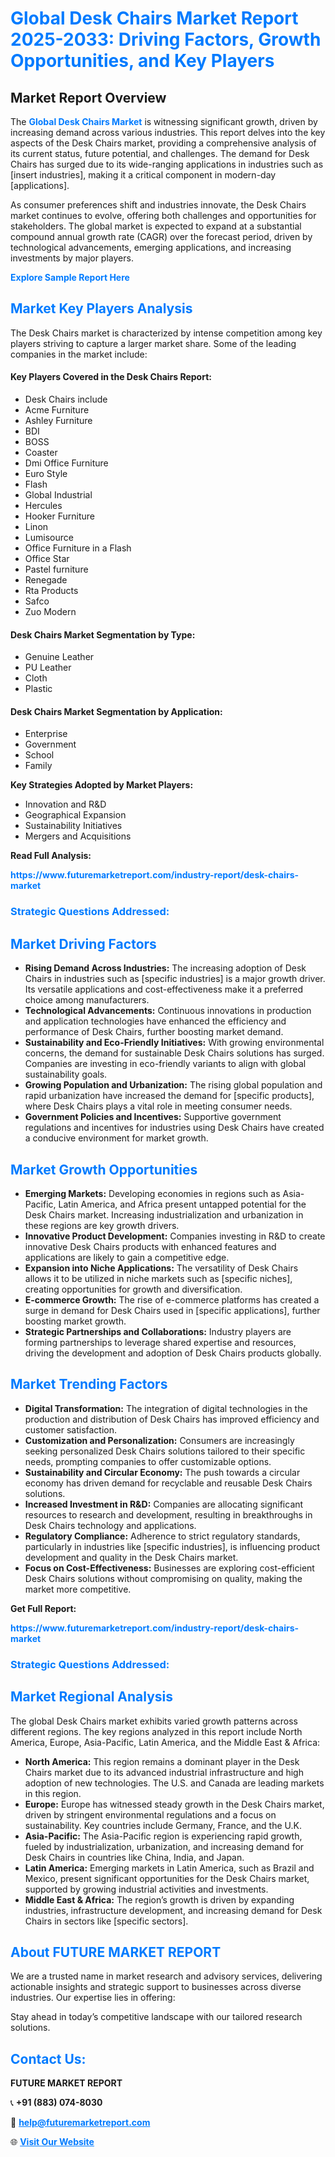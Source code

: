 <h1 style="color: #007BFF;">Global Desk Chairs Market Report 2025-2033: Driving Factors, Growth Opportunities, and Key Players</h1>

<section id="overview">
<h2>Market Report Overview</h2>
<p>The <a href="https://www.futuremarketreport.com/industry-report/desk-chairs-market" style="color: #007BFF; text-decoration: none;"><strong>Global Desk Chairs Market</strong></a> is witnessing significant growth, driven by increasing demand across various industries. This report delves into the key aspects of the Desk Chairs market, providing a comprehensive analysis of its current status, future potential, and challenges. The demand for Desk Chairs has surged due to its wide-ranging applications in industries such as [insert industries], making it a critical component in modern-day [applications].</p>
<p>As consumer preferences shift and industries innovate, the Desk Chairs market continues to evolve, offering both challenges and opportunities for stakeholders. The global market is expected to expand at a substantial compound annual growth rate (CAGR) over the forecast period, driven by technological advancements, emerging applications, and increasing investments by major players.</p>
</section>

<section id="overview">
<p><a href="https://www.futuremarketreport.com/request-sample/reportId=98687" style="color: #007BFF; text-decoration: none;"><strong>Explore Sample Report Here</strong></a></p>
</section>

<section id="key-players">
<h2 style="color: #007BFF;">Market Key Players Analysis</h2>
<p>The Desk Chairs market is characterized by intense competition among key players striving to capture a larger market share. Some of the leading companies in the market include:</p>
<h4>Key Players Covered in the Desk Chairs Report:</h4>
<ul><li>Desk Chairs include</li><li>Acme Furniture</li><li>Ashley Furniture</li><li>BDI</li><li>BOSS</li><li>Coaster</li><li>Dmi Office Furniture</li><li>Euro Style</li><li>Flash</li><li>Global Industrial</li><li>Hercules</li><li>Hooker Furniture</li><li>Linon</li><li>Lumisource</li><li>Office Furniture in a Flash</li><li>Office Star</li><li>Pastel furniture</li><li>Renegade</li><li>Rta Products</li><li>Safco</li><li>Zuo Modern</li></ul>
<h4>Desk Chairs Market Segmentation by Type:</h4>
<ul><li>Genuine Leather</li><li>PU Leather</li><li>Cloth</li><li>Plastic</li></ul>

<h4>Desk Chairs Market Segmentation by Application:</h4>
<ul><li>Enterprise</li><li>Government</li><li>School</li><li>Family</li></ul>
<p><strong>Key Strategies Adopted by Market Players:</strong></p>
<ul>
<li>Innovation and R&D</li>
<li>Geographical Expansion</li>
<li>Sustainability Initiatives</li>
<li>Mergers and Acquisitions</li>
</ul>
</section>

<section>
<p><strong>Read Full Analysis: </strong></p><a href="https://www.futuremarketreport.com/industry-report/desk-chairs-market" style="color: #007BFF; text-decoration: none;"><strong>https://www.futuremarketreport.com/industry-report/desk-chairs-market</strong></a>
<h3 style="color: #007BFF;">Strategic Questions Addressed:</h3>
</section>

<section id="driving-factors">
<h2 style="color: #007BFF;">Market Driving Factors</h2>
<ul>
<li><strong>Rising Demand Across Industries:</strong> The increasing adoption of Desk Chairs in industries such as [specific industries] is a major growth driver. Its versatile applications and cost-effectiveness make it a preferred choice among manufacturers.</li>
<li><strong>Technological Advancements:</strong> Continuous innovations in production and application technologies have enhanced the efficiency and performance of Desk Chairs, further boosting market demand.</li>
<li><strong>Sustainability and Eco-Friendly Initiatives:</strong> With growing environmental concerns, the demand for sustainable Desk Chairs solutions has surged. Companies are investing in eco-friendly variants to align with global sustainability goals.</li>
<li><strong>Growing Population and Urbanization:</strong> The rising global population and rapid urbanization have increased the demand for [specific products], where Desk Chairs plays a vital role in meeting consumer needs.</li>
<li><strong>Government Policies and Incentives:</strong> Supportive government regulations and incentives for industries using Desk Chairs have created a conducive environment for market growth.</li>
</ul>
</section>

<section id="growth-opportunities">
<h2 style="color: #007BFF;">Market Growth Opportunities</h2>
<ul>
<li><strong>Emerging Markets:</strong> Developing economies in regions such as Asia-Pacific, Latin America, and Africa present untapped potential for the Desk Chairs market. Increasing industrialization and urbanization in these regions are key growth drivers.</li>
<li><strong>Innovative Product Development:</strong> Companies investing in R&D to create innovative Desk Chairs products with enhanced features and applications are likely to gain a competitive edge.</li>
<li><strong>Expansion into Niche Applications:</strong> The versatility of Desk Chairs allows it to be utilized in niche markets such as [specific niches], creating opportunities for growth and diversification.</li>
<li><strong>E-commerce Growth:</strong> The rise of e-commerce platforms has created a surge in demand for Desk Chairs used in [specific applications], further boosting market growth.</li>
<li><strong>Strategic Partnerships and Collaborations:</strong> Industry players are forming partnerships to leverage shared expertise and resources, driving the development and adoption of Desk Chairs products globally.</li>
</ul>
</section>

<section id="trending-factors">
<h2 style="color: #007BFF;">Market Trending Factors</h2>
<ul>
<li><strong>Digital Transformation:</strong> The integration of digital technologies in the production and distribution of Desk Chairs has improved efficiency and customer satisfaction.</li>
<li><strong>Customization and Personalization:</strong> Consumers are increasingly seeking personalized Desk Chairs solutions tailored to their specific needs, prompting companies to offer customizable options.</li>
<li><strong>Sustainability and Circular Economy:</strong> The push towards a circular economy has driven demand for recyclable and reusable Desk Chairs solutions.</li>
<li><strong>Increased Investment in R&D:</strong> Companies are allocating significant resources to research and development, resulting in breakthroughs in Desk Chairs technology and applications.</li>
<li><strong>Regulatory Compliance:</strong> Adherence to strict regulatory standards, particularly in industries like [specific industries], is influencing product development and quality in the Desk Chairs market.</li>
<li><strong>Focus on Cost-Effectiveness:</strong> Businesses are exploring cost-efficient Desk Chairs solutions without compromising on quality, making the market more competitive.</li>
</ul>
</section>

<section>
<p><strong>Get Full Report: </strong></p><a href="https://www.futuremarketreport.com/industry-report/desk-chairs-market" style="color: #007BFF; text-decoration: none;"><strong>https://www.futuremarketreport.com/industry-report/desk-chairs-market</strong></a>
<h3 style="color: #007BFF;">Strategic Questions Addressed:</h3>
</section>


<section id="regional-analysis">
<h2 style="color: #007BFF;">Market Regional Analysis</h2>
<p>The global Desk Chairs market exhibits varied growth patterns across different regions. The key regions analyzed in this report include North America, Europe, Asia-Pacific, Latin America, and the Middle East & Africa:</p>
<ul>
<li><strong>North America:</strong> This region remains a dominant player in the Desk Chairs market due to its advanced industrial infrastructure and high adoption of new technologies. The U.S. and Canada are leading markets in this region.</li>
<li><strong>Europe:</strong> Europe has witnessed steady growth in the Desk Chairs market, driven by stringent environmental regulations and a focus on sustainability. Key countries include Germany, France, and the U.K.</li>
<li><strong>Asia-Pacific:</strong> The Asia-Pacific region is experiencing rapid growth, fueled by industrialization, urbanization, and increasing demand for Desk Chairs in countries like China, India, and Japan.</li>
<li><strong>Latin America:</strong> Emerging markets in Latin America, such as Brazil and Mexico, present significant opportunities for the Desk Chairs market, supported by growing industrial activities and investments.</li>
<li><strong>Middle East & Africa:</strong> The region’s growth is driven by expanding industries, infrastructure development, and increasing demand for Desk Chairs in sectors like [specific sectors].</li>
</ul>
</section>

<footer>
<h2 style="color: #007BFF;">About FUTURE MARKET REPORT</h2>
<p>We are a trusted name in market research and advisory services, delivering actionable insights and strategic support to businesses across diverse industries. Our expertise lies in offering:</p>

<p>Stay ahead in today’s competitive landscape with our tailored research solutions.</p>

<h2 style="color: #007BFF;">Contact Us:</h2>
<p><strong>FUTURE MARKET REPORT</strong></p>
<p>📞 <strong>+91 (883) 074-8030</strong></p>
<p>📧 <strong><a href="mailto:help@futuremarketreport.com" style="color: #007BFF;">help@futuremarketreport.com</a></strong></p>
<p>🌐 <strong><a href="https://www.futuremarketreport.com/" style="color: #007BFF;">Visit Our Website</a></strong></p>
</footer>